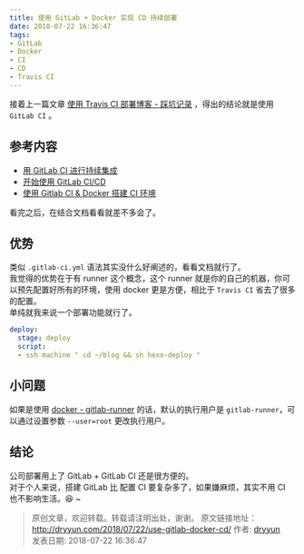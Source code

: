 ```yaml
---
title: 使用 GitLab + Docker 实现 CD 持续部署 
date: 2018-07-22 16:36:47
tags:
- GitLab
- Docker
- CI
- CD
- Travis CI
---
```


接着上一篇文章 [使用 Travis CI 部署博客 - 踩坑记录](https://dryyun.com/2018/06/25/travis-ci-deploy-blog/) ，得出的结论就是使用 `GitLab CI` 。

## 参考内容
- [用 GitLab CI 进行持续集成](https://segmentfault.com/a/1190000006120164)
- [开始使用 GitLab CI/CD](https://segmentfault.com/a/1190000012989919)
- [使用 Gitlab CI & Docker 搭建 CI 环境](http://walterinsh.github.io/2016/04/18/using-gitlab-ci.html)

看完之后，在结合文档看看就差不多会了。

<!-- more --> 

## 优势

类似 `.gitlab-ci.yml` 语法其实没什么好阐述的，看看文档就行了。  
我觉得的优势在于有 runner 这个概念，这个 runner 就是你的自己的机器，你可以预先配置好所有的环境，使用 docker 更是方便，相比于 `Travis CI` 省去了很多的配置。  
单纯就我来说一个部署功能就行了。 

```yml
deploy:
  stage: deploy
  script:
  - ssh machine " cd ~/blog && sh hexo-deploy "
```

## 小问题

如果是使用 [docker - gitlab-runner](https://hub.docker.com/r/gitlab/gitlab-runner/~/dockerfile/) 的话，默认的执行用户是 `gitlab-runner`，可以通过设置参数 `--user=root` 更改执行用户。  

## 结论
公司部署用上了 GitLab + GitLab CI 还是很方便的。  
对于个人来说，搭建 GitLab 比 配置 CI 要复杂多了，如果嫌麻烦，其实不用 CI 也不影响生活。😆 ~


>
> 原创文章，欢迎转载。转载请注明出处，谢谢。
> 原文链接地址：http://dryyun.com/2018/07/22/use-gitlab-docker-cd/
> 作者: [dryyun](https://dryyun.com/)  
> 发表日期: 2018-07-22 16:36:47
>